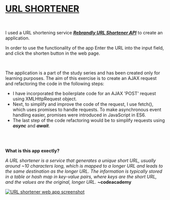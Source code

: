 <div>
    <div>
        <h1><a href="https://ewwan.github.io/url-shortener/">URL SHORTENER</a></h1>
        <wbr />
        <p>I used a URL shortening service <strong><em><a href="https://app.rebrandly.com">Rebrandly URL Shortener API</a></em></strong> to create an application.</p>
        <p>In order to use the functionality of the app Enter the URL into the input field, and click the shorten button in the web page.</p>
    </div>
    <wbr>
    <div>
        <p>The application is a part of the study series and has been created only for learning purposes. The aim of this exercise is to create an AJAX request and refactoring the code in the following steps:</p>
        <ul>
            <li>I have incorporated the boilerplate code for an AJAX 'POST' request using XMLHttpRequest object.</li>
            <li>Next, to simplify and improve the code of the request, I use fetch(), which uses promises to handle requests. To make asynchronous event handling easier, promises were introduced in JavaScript in ES6.</li>
            <li>The last step of the code refactoring would be to simplify requests using <strong><em>async</em></strong> and <strong><em>await</em></strong>.</li>
        </ul>
    </div>
    <wbr>
</div>
<br />
<div>
    <p><strong>What is this app exectly?</strong></p>
    <p><em>A URL shortener is a service that generates a unique short URL, usually around ~10 characters long, which is mapped to a longer URL and leads to the same destination as the longer URL. The information is typically stored in a table or hash map in key-value pairs, where keys are the short URL, and the values are the original, longer URL.</em> <strong>~codeacademy</strong></p>
</div>
<div>
    <a href="https://ewwan.github.io/url-shortener/"><img src="https://i.imgur.com/Uzr8H11.png" alt="URL shortener web app screenshot" title="URL Shortener" /></a>
</div>
